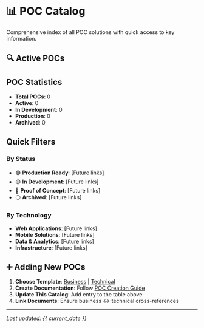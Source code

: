 # 📊 POC Catalog

Comprehensive index of all POC solutions with quick access to key information.

## 🔍 Active POCs

<!-- Template for future POCs:
| POC Name | Status | Business Value | Tech Stack | Owner | Last Updated |
|----------|--------|----------------|------------|--------|---------------|
| [POC Name](poc-folder/README.md) | 🟢 Active | High ROI | React, Node.js | [Name] | Aug 2025 |
-->

## POC Statistics

- **Total POCs**: 0
- **Active**: 0
- **In Development**: 0
- **Production**: 0
- **Archived**: 0

## Quick Filters

### By Status
- 🟢 **Production Ready**: [Future links]
- 🟡 **In Development**: [Future links]
- 🔵 **Proof of Concept**: [Future links]
- ⚪ **Archived**: [Future links]

### By Technology
- **Web Applications**: [Future links]
- **Mobile Solutions**: [Future links]
- **Data & Analytics**: [Future links]
- **Infrastructure**: [Future links]

## ➕ Adding New POCs

1. **Choose Template**: [Business](../templates/business-template.md) | [Technical](../templates/technical-template.md)
2. **Create Documentation**: Follow [POC Creation Guide](../getting-started/creating-pocs.md)
3. **Update This Catalog**: Add entry to the table above
4. **Link Documents**: Ensure business ↔ technical cross-references

---
*Last updated: {{ current_date }}*
